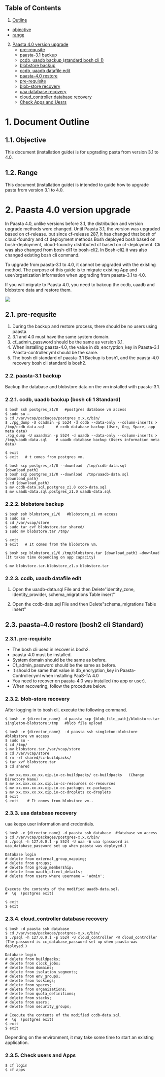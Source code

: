 ## Table of Contents

1. [Outline](#1)
  * [objective](#2)
  * [range](#3)
2. [Paasta 4.0 version upgrade](#4)
	* [pre-requsite](#5)
	* [paasta-3.1 backup](#6)
    * [ccdb, uaadb backup (standard bosh cli 1)](#7)
    * [blobstore backup](#8)
    * [ccdb, uaadb datafile edit](#9)
	* [paasta-4.0 restore](#10)
    * [pre-requisite](#11)
    * [blob-store recovery](#12)
    * [uaa database recovery](#13)
    * [cloud_controller database recovery](#14)
    * [Check Apps and Uesrs](#15)

# <div id='1'/>1. Document Outline

## <div id='2'/>1.1.  Objective
This document (installation guide) is for upgrading pasta from version 3.1 to 4.0.

## <div id='3'/>1.2.  Range
This document (installation guide) is intended to guide how to upgrade pasta from version 3.1 to 4.0.


# <div id='4'/>2. Paasta 4.0 version upgrade
In Paasta 4.0, unlike versions before 3.1, the distribution and version upgrade methods were changed. Until Paasta 3.1, the version was upgraded based on cf-release. but since cf-release 287, It has changed that bosh of cloud-foundry and cf deployment methods 
Bosh deployed bosh based on bosh-deployment, cloud-foundry distributed cf based on cf-deployment. Cli was also changed from bosh-cli1 to bosh-cli2. In Bosh-cli2 it was also changed existing bosh cli command.



To upgrade from paasta-3.1 to 4.0, it cannot be upgraded with the existing method. The purpose of this guide is to migrate existing App and user/organization information when upgrading from paasta-3.1 to 4.0.

If you will migrate to Paasta 4.0, you need to bakcup the ccdb, uaadb and blobstore data and restore them.


![](paasta4.0-migration.png)


## <div id='5'/>2.1.	pre-requsite

1.	During the backup and restore process, there should be no users using paasta.
2.	3.1 and 4.0 must have the same system domain.
3.	cf_admin_password should be the same as version 3.1.
4.	When installing paasta-4.0, the value in db_encryption_key in Paasta-3.1 Paasta-controller.yml should be the same.
5.	The bosh cli standard of paasta-3.1 Backup is bosh1, and the paasta-4.0 recovery bosh cli standard is bosh2.


### <div id='6'/>2.2.	paasta-3.1 backup

Backup the database and blobstore data on the vm installed with paasta-3.1.


### <div id='7'/>2.2.1.	ccdb, uaadb backup (bosh cli 1 Standard)

```
$ bosh ssh postgres_z1/0   #postgres database vm access
$ sudo su –
$ cd /var/vcap/packages/postgres_x.x.x/bin/
$ ./pg_dump -U ccadmin -p 5524 -d ccdb --data-only --column-inserts > /tmp/ccdb-data.sql     # ccdb database backup (User, Org, Space, app meta data)
./pg_dump -U uaaadmin -p 5524 -d uaadb --data-only --column-inserts > /tmp/uaadb-data.sql    # uaadb database backup (Users information meta data)

$ exit
$ exit   # t comes from postgres vm.

$ bosh scp postgres_z1/0 --download  /tmp/ccdb-data.sql  {download_path}
$ bosh scp postgres_z1/0 --download  /tmp/uaadb-data.sql  {download_path}
$ cd {download_path}
$ mv ccdb-data.sql.postgres_z1.0 ccdb-data.sql
$ mv uaadb-data.sql.postgres_z1.0 uaadb-data.sql

```
### <div id='8'/>2.2.2.	blobstore backup

```
$ bosh ssh blobstore_z1/0   #blobstore_z1 vm access
$ sudo su -
$ cd /var/vcap/store  
$ sudo tar cvf blobstore.tar shared/
$ sudo mv blobstore.tar /tmp/

$ exit
$ exit   # It comes from the blobstore vm.

$ bosh scp blobstore_z1/0 /tmp/blobstore.tar {download_path} –download  (It takes time depending on app capacity)

$ mv blobstore.tar.blobstore_z1.o blobstore.tar
```

### <div id='9'/>2.2.3.	ccdb, uaadb datafile edit


1)	Open the uaadb-data.sql File and then
Delete"identity_zone, identity_provider, schema_migrations Table insert" 

2)	Open the ccdb-data.sql File and then
Delete"schema_migrations Table insert" 



## <div id='10'/>2.3.	paasta-4.0 restore (bosh2 cli Standard)

### <div id='11'/>2.3.1.	pre-requisite

-	The bosh cli used in recover is bosh2.
-	paasta-4.0 must be installed.
-	System domain should be the same as before.
-	Cf_admin_password should be the same as before. 
-	It should be same that value in db_encryption_key in Paasta-Controller.yml when installing PaaS-TA 4.0 
-	You need to recover on paasta-4.0 was installed (no app or user).
-	When recovering, follow the procedure below.

### <div id='12'/>2.3.2.	blob-store recovery

After logging in to bosh cli, execute the following command.
```
$ bosh -e {director_name} -d paasta scp {blob_file_path}/blobstore.tar singleton-blobstore:/tmp   #blob file upload

$ bosh -e {director_name}  -d paasta ssh singleton-blobstore  #blobstore vm access
$ sudo su - 
$ cd /tmp/
$ mv blobstore.tar /var/vcap/store
$ cd /var/vcap/store
$ rm -rf shared/cc-buildpacks/
$ tar xvf blobstore.tar
$ cd shared

$ mv xx.xxx.xx.xx.xip.io-cc-buildpacks/ cc-buildpacks   (Change Directory Name)
$ mv xx.xxx.xx.xx.xip.io-cc-resources cc-resources
$ mv xx.xxx.xx.xx.xip.io-cc-packages cc-packages
$ mv xx.xxx.xx.xx.xip.io-cc-droplets cc-droplets
$ exit
$ exit    # It comes from blobstore vm..
```

### <div id='13'/>2.3.3.	uaa database recovery
uaa keeps user information and credentials.

```
$ bosh -e {director_name} -d paasta ssh database  #database vm access
$ cd /var/vcap/packages/postgres-x.x.x/bin/
$ ./psql -h 127.0.0.1 -p 5524 -U uaa -W uaa (password is uaa_database_password set up when paasta was deployed.)

Database login
# delete from external_group_mapping;
# delete from groups;
# delete from group_membership;
# delete from oauth_client_details;
# delete from users where username = 'admin';


Execute the contents of the modified uaadb-data.sql.
#  \q  (postgres exit)

$ exit 
$ exit
```

### <div id='14'/>2.3.4.	cloud_controller database recovery

```
$ bosh -d paasta ssh database
$ cd /var/vcap/packages/postgres-x.x.x/bin/
$ ./psql -h 127.0.0.1 -p 5524 -U cloud_controller -W cloud_controller (The password is cc_database_password set up when paasta was deployed.)

Database login
# delete from buildpacks;
# delete from clock_jobs;
# delete from domains;
# delete from isolation_segments;
# delete from env_groups; 
# delete from lockings;
# delete from spaces;
# delete from organizations;
# delete from quota_definitions;
# delete from stacks;
# delete from users;
# delete from security_groups;

# Execute the contents of the modified ccdb-data.sql.
#  \q  (postgres exit)
$ exit
$ exit
```
Depending on the environment, it may take some time to start an existing application.

### <div id='15'/>2.3.5.	Check users and Apps 

```
$ cf login
$ cf apps 
```


[PaaSTa_Migration_Image]:./images/paasta4.0-migration.png
